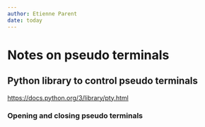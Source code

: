 ```yaml
---
author: Etienne Parent
date: today
---
```


# Notes on pseudo terminals

## Python library to control pseudo terminals

https://docs.python.org/3/library/pty.html

### Opening and closing pseudo terminals



